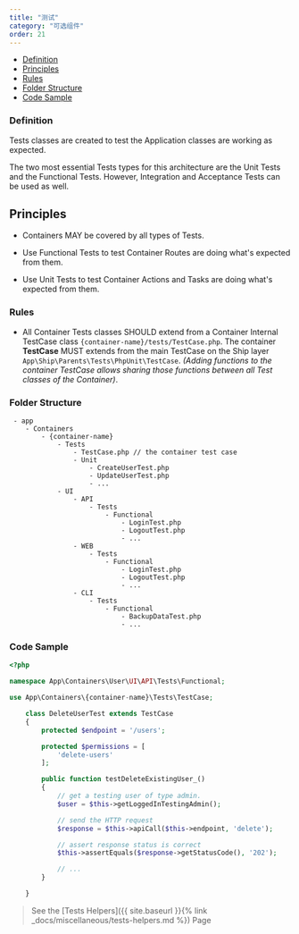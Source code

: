 ```yaml
---
title: "测试"
category: "可选组件"
order: 21
---
```


* [Definition](#definition)
* [Principles](#principles)
* [Rules](#rules)
* [Folder Structure](#folder-structure)
* [Code Sample](#code-sample)


<a name="definition"></a>

### Definition

Tests classes are created to test the Application classes are working as expected.

The two most essential Tests types for this architecture are the Unit Tests and the Functional Tests. However, Integration and Acceptance Tests can be used as well.

<a name="principles"></a>

## Principles

- Containers MAY be covered by all types of Tests.

- Use Functional Tests to test Container Routes are doing what's expected from them.

- Use Unit Tests to test Container Actions and Tasks are doing what's expected from them.

<a name="rules"></a>

### Rules

- All Container Tests classes SHOULD extend from a Container Internal TestCase class `{container-name}/tests/TestCase.php`. The container **TestCase** MUST extends from the main TestCase on the Ship layer `App\Ship\Parents\Tests\PhpUnit\TestCase`. *(Adding functions to the container TestCase allows sharing those functions between all Test classes of the Container)*.

<a name="folder-structure"></a>

### Folder Structure

```
 - app
    - Containers
        - {container-name}
            - Tests
                - TestCase.php // the container test case
                - Unit
                    - CreateUserTest.php
                    - UpdateUserTest.php
                    - ...
            - UI
                - API
                    - Tests
                        - Functional
                            - LoginTest.php
                            - LogoutTest.php
                            - ...
                - WEB
                    - Tests
                        - Functional
                            - LoginTest.php
                            - LogoutTest.php
                            - ...
                - CLI
                    - Tests
                        - Functional
                            - BackupDataTest.php
                            - ...
```

<a name="code-sample"></a>

### Code Sample

```php
<?php

namespace App\Containers\User\UI\API\Tests\Functional;

use App\Containers\{container-name}\Tests\TestCase;

	class DeleteUserTest extends TestCase
    {
        protected $endpoint = '/users';

        protected $permissions = [
            'delete-users'
        ];

        public function testDeleteExistingUser_()
        {
            // get a testing user of type admin.
            $user = $this->getLoggedInTestingAdmin();

            // send the HTTP request
            $response = $this->apiCall($this->endpoint, 'delete');

            // assert response status is correct
            $this->assertEquals($response->getStatusCode(), '202');

            // ...
        }

    }

```

> See the [Tests Helpers]({{ site.baseurl }}{% link _docs/miscellaneous/tests-helpers.md %}) Page
